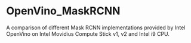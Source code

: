 # OpenVino_MaskRCNN
A comparison of different Mask RCNN implementations provided by Intel OpenVino on Intel Movidius Compute Stick v1, v2 and Intel i9 CPU.
